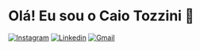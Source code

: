 
# Olá! Eu sou o Caio Tozzini 🤙

[![Instagram](https://img.shields.io/badge/Instagram-E4405F?style=for-the-badge&logo=instagram&logoColor=white)](https://instagram.com/tozziini)
[![Linkedin](https://img.shields.io/badge/LinkedIn-0077B5?style=for-the-badge&logo=linkedin&logoColor=white)](www.linkedin.com/in/caioftozzini)
[![Gmail](https://img.shields.io/badge/Gmail-D14836?style=for-the-badge&logo=gmail&logoColor=white)](mailto:caio.tozzini10@gmail.com)

